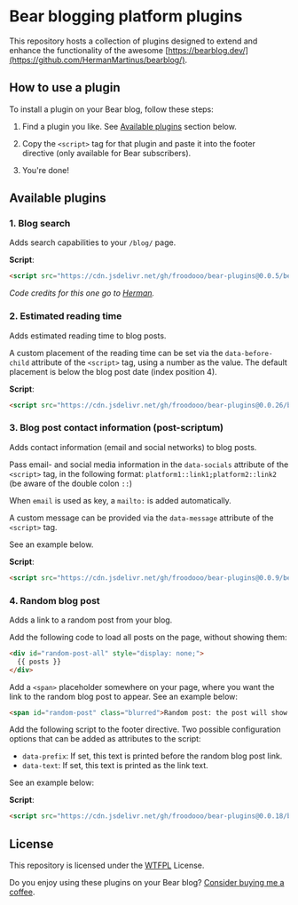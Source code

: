 # Bear blogging platform plugins

This repository hosts a collection of plugins designed to extend and enhance the functionality of the awesome [https://bearblog.dev/](https://github.com/HermanMartinus/bearblog/).

## How to use a plugin

To install a plugin on your Bear blog, follow these steps:

1. Find a plugin you like.
   See [Available plugins](#available-plugins) section below.
   
3. Copy the `<script>` tag for that plugin and paste it into the footer directive (only available for Bear subscribers).

4. You're done!

## Available plugins

### 1. Blog search
Adds search capabilities to your `/blog/` page.

**Script**:
```html
<script src="https://cdn.jsdelivr.net/gh/froodooo/bear-plugins@0.0.5/bear/blog-search.js"></script>
```

*Code credits for this one go to [Herman](https://github.com/HermanMartinus).*

### 2. Estimated reading time
Adds estimated reading time to blog posts.

A custom placement of the reading time can be set via the `data-before-child` attribute of the `<script>` tag, using a number as the value. The default placement is below the blog post date (index position 4).

**Script**:
```html
<script src="https://cdn.jsdelivr.net/gh/froodooo/bear-plugins@0.0.26/bear/reading-time.js"></script>
```

### 3. Blog post contact information (post-scriptum)
Adds contact information (email and social networks) to blog posts.

Pass email- and social media information in the `data-socials` attribute of the `<script>` tag, in the following format:
`platform1::link1;platform2::link2` (be aware of the double colon `::`)

When `email` is used as key, a `mailto:` is added automatically.

A custom message can be provided via the `data-message` attribute of the `<script>` tag.

See an example below.

**Script**:
```html
<script src="https://cdn.jsdelivr.net/gh/froodooo/bear-plugins@0.0.9/bear/post-scriptum.js" data-message="If you have any questions or comments, please contact me via" data-socials="email::blog@yordi.me;Mastodon::https://social.lol/@yordi"></script>
```

### 4. Random blog post
Adds a link to a random post from your blog.

Add the following code to load all posts on the page, without showing them:

```html
<div id="random-post-all" style="display: none;">
  {{ posts }}
</div>
```

Add a `<span>` placeholder somewhere on your page, where you want the link to the random blog post to appear. See an example below:

```html
<span id="random-post" class="blurred">Random post: the post will show here when it's loaded.</span>
```

Add the following script to the footer directive. Two possible configuration options that can be added as attributes to the script:
- `data-prefix`: If set, this text is printed before the random blog post link.
- `data-text`: If set, this text is printed as the link text.

See an example below:

**Script**:
```html
<script src="https://cdn.jsdelivr.net/gh/froodooo/bear-plugins@0.0.18/bear/random-post.js" data-prefix="Random post :"></script>
```

## License

This repository is licensed under the [WTFPL](http://www.wtfpl.net/) License.

Do you enjoy using these plugins on your Bear blog? [Consider buying me a coffee](https://buymeacoffee.com/yordiverkroost).
